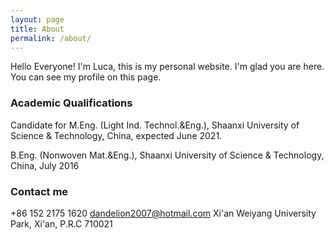 ```yaml
---
layout: page
title: About
permalink: /about/
---
```


Hello Everyone! I'm Luca, this is my personal website. I'm glad you are here. You can see my profile on this page.

### Academic Qualifications

Candidate for M.Eng. (Light Ind. Technol.&Eng.), Shaanxi University of Science & Technology, China, expected June 2021.

B.Eng. (Nonwoven Mat.&Eng.), Shaanxi University of Science & Technology, China, July 2016

### Contact me

+86 152 2175 1620
[dandelion2007@hotmail.com](dandelion2007@hotmail.com)
Xi'an Weiyang University Park, Xi'an, P.R.C 710021
